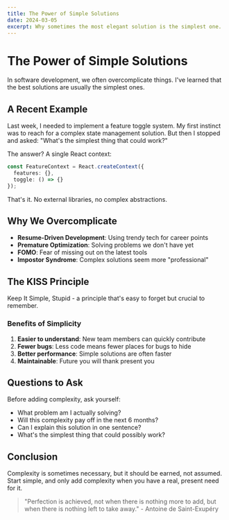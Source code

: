```yaml
---
title: The Power of Simple Solutions
date: 2024-03-05
excerpt: Why sometimes the most elegant solution is the simplest one.
---
```


# The Power of Simple Solutions

In software development, we often overcomplicate things. I've learned that the best solutions are usually the simplest ones.

## A Recent Example

Last week, I needed to implement a feature toggle system. My first instinct was to reach for a complex state management solution. But then I stopped and asked: "What's the simplest thing that could work?"

The answer? A single React context:

```typescript
const FeatureContext = React.createContext({
  features: {},
  toggle: () => {}
});
```

That's it. No external libraries, no complex abstractions.

## Why We Overcomplicate

- **Resume-Driven Development**: Using trendy tech for career points
- **Premature Optimization**: Solving problems we don't have yet
- **FOMO**: Fear of missing out on the latest tools
- **Impostor Syndrome**: Complex solutions seem more "professional"

## The KISS Principle

Keep It Simple, Stupid - a principle that's easy to forget but crucial to remember.

### Benefits of Simplicity

1. **Easier to understand**: New team members can quickly contribute
2. **Fewer bugs**: Less code means fewer places for bugs to hide
3. **Better performance**: Simple solutions are often faster
4. **Maintainable**: Future you will thank present you

## Questions to Ask

Before adding complexity, ask yourself:
- What problem am I actually solving?
- Will this complexity pay off in the next 6 months?
- Can I explain this solution in one sentence?
- What's the simplest thing that could possibly work?

## Conclusion

Complexity is sometimes necessary, but it should be earned, not assumed. Start simple, and only add complexity when you have a real, present need for it.

> "Perfection is achieved, not when there is nothing more to add, but when there is nothing left to take away." - Antoine de Saint-Exupéry